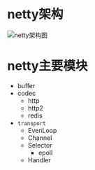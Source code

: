 # netty架构
![netty架构图](https://netty.io/images/components.png)
# netty主要模块 
* buffer
* codec
    - http
    - http2 
    - redis
* `transport`
    - EvenLoop
    - Channel
    - Selector
        * epoll
    - Handler

